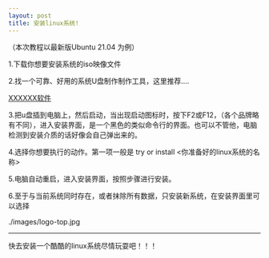 ```yaml
---
layout: post
title: 安装linux系统!
---
```

<p>（本次教程以最新版Ubuntu 21.04 为例）</p>
<p>1.下载你想要安装系统的iso映像文件</p>
<p>2.找一个可靠、好用的系统U盘制作制作工具，这里推荐....</p>  <a href="https://countstarss.github.io">XXXXXX软件</a>
<p>3.把u盘插到电脑上，然后启动，当出现启动图标时，按下F2或F12，（各个品牌略有不同），进入安装界面，是一个黑色的类似命令行的界面。也可以不管他，电脑检测到安装介质的话好像会自己弹出来的。</p>
<p>4.选择你想要执行的动作。第一项一般是 try or install <你准备好的linux系统的名称></p>
<p>5.电脑自动重启，进入安装界面，按照步骤进行安装。</p>
<p>6.至于与当前系统同时存在，或者抹除所有数据，只安装新系统，在安装界面里可以选择</p>
<img>./images/logo-top.jpg</img>
<hr>
<p>快去安装一个酷酷的linux系统尽情玩耍吧！！！</p>


